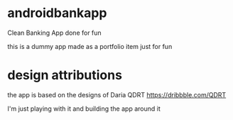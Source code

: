 # androidbankapp
Clean Banking App done for fun

this is a dummy app made as a portfolio item just for fun

# design attributions
the app is based on the designs of Daria QDRT
https://dribbble.com/QDRT

I'm just playing with it and building the app around it